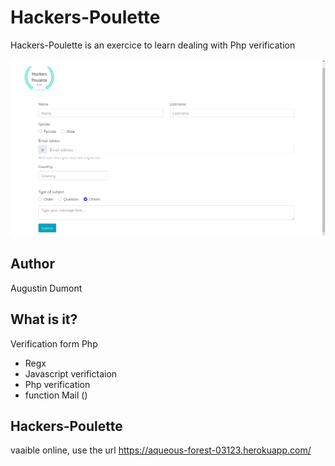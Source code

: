 # Hackers-Poulette

Hackers-Poulette is an exercice to learn dealing with Php verification

![Screenshot app](/screenshott.png)

## Author

Augustin Dumont

## What is it?

Verification form Php

- Regx
- Javascript verifictaion
- Php verification
- function Mail ()

## Hackers-Poulette

vaaible online,
use the url https://aqueous-forest-03123.herokuapp.com/
